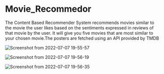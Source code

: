 # Movie_Recommedor
The Content Based Recommender System recommends movies similar to the movie the user likes based on the sentiments expressed in reviews of that movie by the user. It will give you five movies that are most similar to your chosen movie.The posters are fetched using an API provided by TMDB

![Screenshot from 2022-07-07 19-55-57](https://user-images.githubusercontent.com/59968057/177799492-06f40df0-ba3c-4df4-9163-1f0bdb9768bc.png)


![Screenshot from 2022-07-07 19-56-19](https://user-images.githubusercontent.com/59968057/177799578-fd927c0c-68a1-4d5a-82af-abecd1ade45f.png)

![Screenshot from 2022-07-07 19-56-35](https://user-images.githubusercontent.com/59968057/177799602-02fe4a15-27cb-4fa4-84ce-9315ce00abcf.png)
